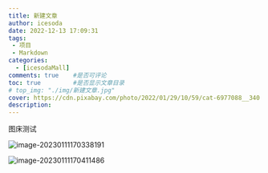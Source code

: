 ```yaml
---
title: 新建文章
author: icesoda
date: 2022-12-13 17:09:31
tags:
 - 项目
 - Markdown
categories: 
  - [icesodaMall]
comments: true    #是否可评论
toc: true         #是否显示文章目录
# top_img: "./img/新建文章.jpg"
cover: https://cdn.pixabay.com/photo/2022/01/29/10/59/cat-6977088__340.jpg
description:
---
```


图床测试

![image-20230111170338191](https://icesoda-picgo.oss-cn-beijing.aliyuncs.com/imgtest/202301111703831.png)

![image-20230111170411486](D:/Program%20Files/Typora/upload/image-20230111170411486.png)